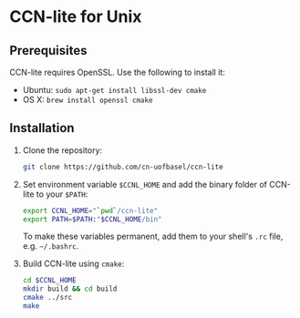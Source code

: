 # CCN-lite for Unix

## Prerequisites

CCN-lite requires OpenSSL. Use the following to install it:
* Ubuntu: `sudo apt-get install libssl-dev cmake`
* OS X: `brew install openssl cmake`

## Installation

1.  Clone the repository:
    ```bash
    git clone https://github.com/cn-uofbasel/ccn-lite
    ```

2.  Set environment variable `$CCNL_HOME` and add the binary folder of CCN-lite to your `$PATH`:
    ```bash
    export CCNL_HOME="`pwd`/ccn-lite"
    export PATH=$PATH:"$CCNL_HOME/bin"
    ```

    To make these variables permanent, add them to your shell's `.rc` file, e.g. `~/.bashrc`.

3.  Build CCN-lite using `cmake`:
    ```bash
    cd $CCNL_HOME
    mkdir build && cd build
    cmake ../src
    make
    ```
